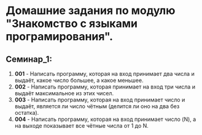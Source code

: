 # Домашние задания по модулю **"Знакомство с языками програмирования".**
## Семинар_1:
1. **001** - Написать программу, которая на вход принимает два числа и выдаёт, какое число большее, а какое меньшее.
2. **002** - Написать программу, которая принимает на вход три числа и выдаёт максимальное из этих чисел.
3. **003** - Написать программу, которая на вход принимает число и выдаёт, является ли число чётным (делится ли оно на два без остатка).
4. **004** - Написать программу, которая на вход принимает число (N), а на выходе показывает все чётные числа от 1 до N.